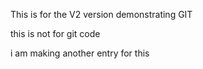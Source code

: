 
This is for the V2 version
demonstrating GIT

this is not for git code 

i am making another entry for this 
